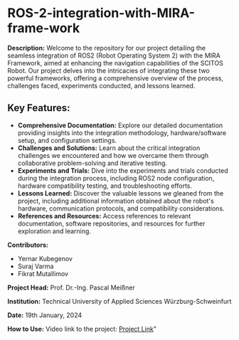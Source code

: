 # ROS-2-integration-with-MIRA-frame-work

**Description:**
Welcome to the repository for our project detailing the seamless integration of ROS2 (Robot Operating System 2) with the MIRA Framework, aimed at enhancing the navigation capabilities of the SCITOS Robot. Our project delves into the intricacies of integrating these two powerful frameworks, offering a comprehensive overview of the process, challenges faced, experiments conducted, and lessons learned.

## Key Features:
- **Comprehensive Documentation:** Explore our detailed documentation providing insights into the integration methodology, hardware/software setup, and configuration settings.
- **Challenges and Solutions:** Learn about the critical integration challenges we encountered and how we overcame them through collaborative problem-solving and iterative testing.
- **Experiments and Trials:** Dive into the experiments and trials conducted during the integration process, including ROS2 node configuration, hardware compatibility testing, and troubleshooting efforts.
- **Lessons Learned:** Discover the valuable lessons we gleaned from the project, including additional information obtained about the robot's hardware, communication protocols, and compatibility considerations.
- **References and Resources:** Access references to relevant documentation, software repositories, and resources for further exploration and learning.

**Contributors:**
- Yernar Kubegenov
- Suraj Varma
- Fikrat Mutallimov

**Project Head:**
Prof. Dr.-Ing. Pascal Meißner

**Institution:**
Technical University of Applied Sciences Würzburg-Schweinfurt

**Date:** 19th January, 2024

**How to Use:**
Video link to the project: [Project Link](https://youtu.be/AwdwOzbdsWI?si=jNzCeMc8p9zQjipc)"
